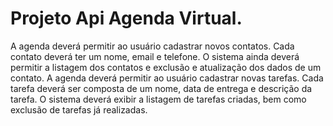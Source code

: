 #  Projeto Api Agenda Virtual.

A agenda deverá permitir ao usuário cadastrar novos contatos. Cada contato deverá ter
um nome, email e telefone. O sistema ainda deverá permitir a listagem dos contatos e
exclusão e atualização dos dados de um contato.
A agenda deverá permitir ao usuário cadastrar novas tarefas. Cada tarefa deverá ser
composta de um nome, data de entrega e descrição da tarefa. O sistema deverá exibir a
listagem de tarefas criadas, bem como exclusão de tarefas já realizadas.





